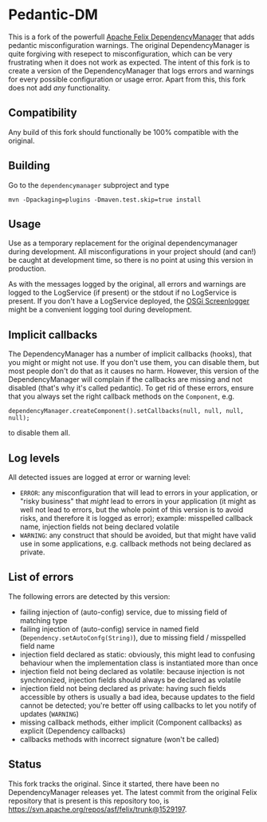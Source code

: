 # Pedantic-DM

This is a fork of the powerfull [Apache Felix DependencyManager](http://felix.apache.org/documentation/subprojects/apache-felix-dependency-manager.html) that adds pedantic misconfiguration warnings. The original DependencyManager is quite forgiving with resepect to misconfiguration, which can be very frustrating when it does not work as expected. The intent of this fork is to create a version of the DependencyManager that logs errors and warnings for every possible configuration or usage error. Apart from this, this fork does not add _any_ functionality.

## Compatibility

Any build of this fork should functionally be 100% compatible with the original.

## Building

Go to the `dependencymanager` subproject and type

    mvn -Dpackaging=plugins -Dmaven.test.skip=true install
    

## Usage

Use as a temporary replacement for the original dependencymanager during development. All misconfigurations in your project should (and can!) be caught at development time, so there is no point at using this version in production. 

As with the messages logged by the original, all errors and warnings are logged to the LogService (if present) or the stdout if no LogService is present. If you don't have a LogService deployed, the [OSGi Screenlogger](https://bitbucket.org/pjtr/osgi-screen-logger) might be a convenient logging tool during development.

## Implicit callbacks

The DependencyManager has a number of implicit callbacks (hooks), that you might or might not use. If you don't use them, you can disable them, but most people don't do that as it causes no harm. However, this version of the DependencyManager will complain if the callbacks are missing and not disabled (that's why it's called pedantic). To get rid of these errors, ensure that you always set the right callback methods on the `Component`, e.g.

    dependencyManager.createComponent().setCallbacks(null, null, null, null);
    
to disable them all.

## Log levels

All detected issues are logged at error or warning level:


* `ERROR`: any misconfiguration that will lead to errors in your application, or "risky business" that _might_ lead to errors in your application (it might as well not lead to errors, but the whole point of this version is to avoid risks, and therefore it is logged as error); example: misspelled callback name, injection fields not being declared volatile
* `WARNING`: any construct that should be avoided, but that might have valid use in some applications, e.g. callback methods not being declared as private.


## List of errors

The following errors are detected by this version:

* failing injection of (auto-config) service, due to missing field of matching type
* failing injection of (auto-config) service in named field (`Dependency.setAutoConfg(String)`), due to missing field / misspelled field name
* injection field declared as static: obviously, this might lead to confusing behaviour when the implementation class is instantiated more than once
* injection field not being declared as volatile: because injection is not synchronized, injection fields should always be declared as volatile
* injection field not being declared as private: having such fields accessible by others is usually a bad idea, because updates to the field cannot be detected; you're better off using callbacks to let you notify of updates (`WARNING`) 
* missing callback methods, either implicit (Component callbacks) as explicit (Dependency callbacks)
* callbacks methods with incorrect signature (won't be called)

## Status

This fork tracks the original. Since it started, there have been no DependencyManager releases yet. 
The latest commit from the original Felix repository that is present is this repository too, is
<https://svn.apache.org/repos/asf/felix/trunk@1529197>.